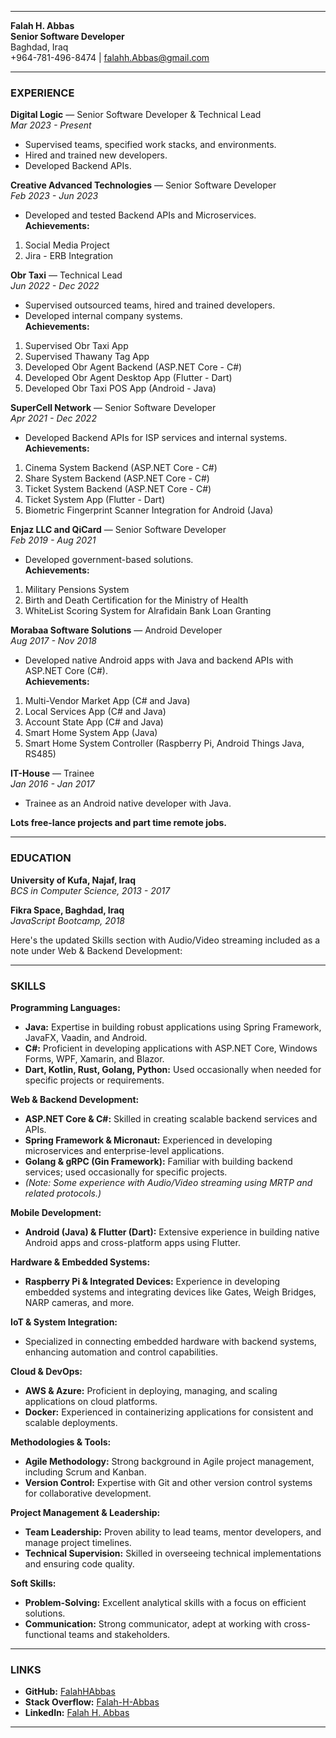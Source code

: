 
---

**Falah H. Abbas**  
**Senior Software Developer**  
Baghdad, Iraq  
+964-781-496-8474 | falahh.Abbas@gmail.com

---

### EXPERIENCE

**Digital Logic** — Senior Software Developer & Technical Lead  
*Mar 2023 - Present*

- Supervised teams, specified work stacks, and environments.
- Hired and trained new developers.
- Developed Backend APIs.

**Creative Advanced Technologies** — Senior Software Developer  
*Feb 2023 - Jun 2023*

- Developed and tested Backend APIs and Microservices.  
  **Achievements:**

1. Social Media Project
2. Jira - ERB Integration

**Obr Taxi** — Technical Lead  
*Jun 2022 - Dec 2022*

- Supervised outsourced teams, hired and trained developers.
- Developed internal company systems.  
  **Achievements:**

1. Supervised Obr Taxi App
2. Supervised Thawany Tag App
3. Developed Obr Agent Backend (ASP.NET Core - C#)
4. Developed Obr Agent Desktop App (Flutter - Dart)
5. Developed Obr Taxi POS App (Android - Java)

**SuperCell Network** — Senior Software Developer  
*Apr 2021 - Dec 2022*

- Developed Backend APIs for ISP services and internal systems.  
  **Achievements:**

1. Cinema System Backend (ASP.NET Core - C#)
2. Share System Backend (ASP.NET Core - C#)
3. Ticket System Backend (ASP.NET Core - C#)
4. Ticket System App (Flutter - Dart)
5. Biometric Fingerprint Scanner Integration for Android (Java)

**Enjaz LLC and QiCard** — Senior Software Developer  
*Feb 2019 - Aug 2021*

- Developed government-based solutions.  
  **Achievements:**

1. Military Pensions System
2. Birth and Death Certification for the Ministry of Health
3. WhiteList Scoring System for Alrafidain Bank Loan Granting

**Morabaa Software Solutions** — Android Developer  
*Aug 2017 - Nov 2018*

- Developed native Android apps with Java and backend APIs with ASP.NET Core (C#).  
  **Achievements:**

1. Multi-Vendor Market App (C# and Java)
2. Local Services App (C# and Java)
3. Account State App (C# and Java)
4. Smart Home System App (Java)
5. Smart Home System Controller (Raspberry Pi, Android Things Java, RS485)

**IT-House** — Trainee  
*Jan 2016 - Jan 2017*

- Trainee as an Android native developer with Java.

**Lots free-lance projects and part time remote jobs.** 


---

### EDUCATION

**University of Kufa, Najaf, Iraq**  
*BCS in Computer Science, 2013 - 2017*

**Fikra Space, Baghdad, Iraq**  
*JavaScript Bootcamp, 2018*

Here's the updated Skills section with Audio/Video streaming included as a note under Web & Backend Development:

---

### SKILLS

**Programming Languages:**

- **Java:** Expertise in building robust applications using Spring Framework, JavaFX, Vaadin, and Android.
- **C#:** Proficient in developing applications with ASP.NET Core, Windows Forms, WPF, Xamarin, and Blazor.
- **Dart, Kotlin, Rust, Golang, Python:** Used occasionally when needed for specific projects or requirements.

**Web & Backend Development:**

- **ASP.NET Core & C#:** Skilled in creating scalable backend services and APIs.
- **Spring Framework & Micronaut:** Experienced in developing microservices and enterprise-level applications.
- **Golang & gRPC (Gin Framework):** Familiar with building backend services; used occasionally for specific projects.
- *(Note: Some experience with Audio/Video streaming using MRTP and related protocols.)*

**Mobile Development:**

- **Android (Java) & Flutter (Dart):** Extensive experience in building native Android apps and cross-platform apps
  using Flutter.

**Hardware & Embedded Systems:**

- **Raspberry Pi & Integrated Devices:** Experience in developing embedded systems and integrating devices like Gates,
  Weigh Bridges, NARP cameras, and more.

**IoT & System Integration:**

- Specialized in connecting embedded hardware with backend systems, enhancing automation and control capabilities.

**Cloud & DevOps:**

- **AWS & Azure:** Proficient in deploying, managing, and scaling applications on cloud platforms.
- **Docker:** Experienced in containerizing applications for consistent and scalable deployments.

**Methodologies & Tools:**

- **Agile Methodology:** Strong background in Agile project management, including Scrum and Kanban.
- **Version Control:** Expertise with Git and other version control systems for collaborative development.

**Project Management & Leadership:**

- **Team Leadership:** Proven ability to lead teams, mentor developers, and manage project timelines.
- **Technical Supervision:** Skilled in overseeing technical implementations and ensuring code quality.

**Soft Skills:**

- **Problem-Solving:** Excellent analytical skills with a focus on efficient solutions.
- **Communication:** Strong communicator, adept at working with cross-functional teams and stakeholders.

---

### LINKS

- **GitHub:** [FalahHAbbas](https://github.com/FalahHAbbas)
- **Stack Overflow:** [Falah-H-Abbas](https://stackoverflow.com/users/...)
- **LinkedIn:** [Falah H. Abbas](https://www.linkedin.com/in/falah-h-abbas)

---
